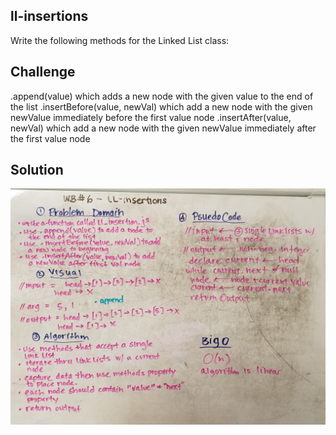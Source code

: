 ## ll-insertions
Write the following methods for the Linked List class:

## Challenge
.append(value) which adds a new node with the given value to the end of the list
.insertBefore(value, newVal) which add a new node with the given newValue immediately before the first value node
.insertAfter(value, newVal) which add a new node with the given newValue immediately after the first value node

## Solution
![whiteboard](./../../assets/LL-insertions.jpg)